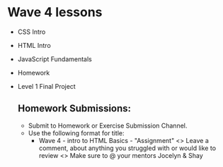 # Wave 4 lessons 
- CSS Intro
- HTML Intro
- JavaScript Fundamentals
- Homework
- Level 1 Final Project


  ## Homework Submissions:
  - Submit to Homework or Exercise Submission Channel.
  - Use the following format for title:
     - Wave 4 - intro to HTML Basics - "Assignment"
  <> Leave a comment, about anything you struggled with or would like to review
  <> Make sure to @ your mentors Jocelyn & Shay 


